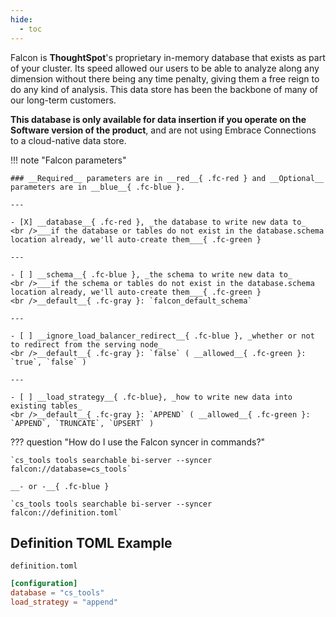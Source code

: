 ```yaml
---
hide:
  - toc
---
```


Falcon is __ThoughtSpot__'s proprietary in-memory database that exists as part of your cluster. Its speed allowed our users to be able to analyze along any dimension without there being any time penalty, giving them a free reign to do any kind of analysis. This data store has been the backbone of many of our long-term customers.

<span class='fc-coral'>__This database is only available for data insertion if you operate on the Software version of the product__</span>, and are not using Embrace Connections to a cloud-native data store.

!!! note "Falcon parameters"

    ### __Required__ parameters are in __red__{ .fc-red } and __Optional__ parameters are in __blue__{ .fc-blue }.
    
    ---

    - [X] __database__{ .fc-red }, _the database to write new data to_
    <br />___if the database or tables do not exist in the database.schema location already, we'll auto-create them___{ .fc-green }
    
    ---
    
    - [ ] __schema__{ .fc-blue }, _the schema to write new data to_
    <br />___if the schema or tables do not exist in the database.schema location already, we'll auto-create them___{ .fc-green }
    <br />__default__{ .fc-gray }: `falcon_default_schema`

    ---

    - [ ] __ignore_load_balancer_redirect__{ .fc-blue }, _whether or not to redirect from the serving node_
    <br />__default__{ .fc-gray }: `false` ( __allowed__{ .fc-green }: `true`, `false` )

    ---

    - [ ] __load_strategy__{ .fc-blue}, _how to write new data into existing tables_
    <br />__default__{ .fc-gray }: `APPEND` ( __allowed__{ .fc-green }: `APPEND`, `TRUNCATE`, `UPSERT` )


??? question "How do I use the Falcon syncer in commands?"

    `cs_tools tools searchable bi-server --syncer falcon://database=cs_tools`

    __- or -__{ .fc-blue }

    `cs_tools tools searchable bi-server --syncer falcon://definition.toml`


## Definition TOML Example

`definition.toml`
```toml
[configuration]
database = "cs_tools"
load_strategy = "append"
```
